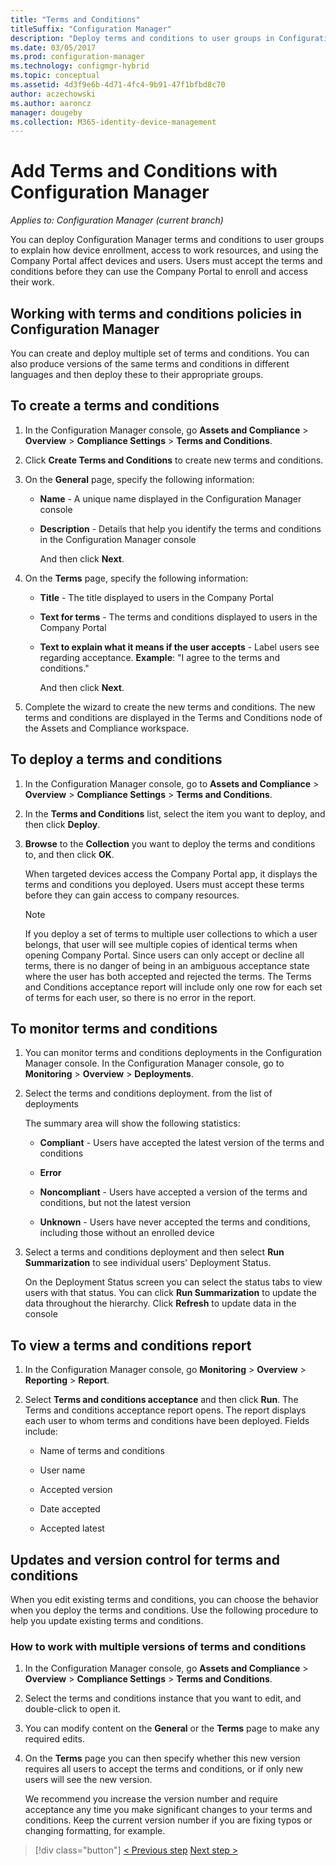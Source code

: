 ```yaml
---
title: "Terms and Conditions"
titleSuffix: "Configuration Manager"
description: "Deploy terms and conditions to user groups in Configuration Manager."
ms.date: 03/05/2017
ms.prod: configuration-manager
ms.technology: configmgr-hybrid
ms.topic: conceptual
ms.assetid: 4d3f9e6b-4d71-4fc4-9b91-47f1bfbd8c70
author: aczechowski
ms.author: aaroncz
manager: dougeby
ms.collection: M365-identity-device-management
---
```

# Add Terms and Conditions with Configuration Manager

*Applies to: Configuration Manager (current branch)*

You can deploy Configuration Manager terms and conditions to user groups to explain how device enrollment, access to work resources, and using the Company Portal affect devices and users. Users must accept the terms and conditions before they can use the Company Portal to enroll and access their work.  

 ## Working with terms and conditions policies in Configuration Manager  
 You can create and deploy multiple set of terms and conditions. You can also produce versions of the same terms and conditions in different languages and then deploy these to their appropriate groups.  

## To create a terms and conditions  

1. In the Configuration Manager console, go **Assets and Compliance** > **Overview** > **Compliance Settings** > **Terms and Conditions**.  

2. Click **Create Terms and Conditions** to create new terms and conditions.  

3. On the **General** page, specify the following information:  

   - **Name** - A unique name displayed in the Configuration Manager console  

   - **Description** - Details that help you identify the terms and conditions  in the Configuration Manager console  

     And then click **Next**.  

4. On the **Terms** page, specify the following information:  

   - **Title** - The title displayed to users in the Company Portal  

   - **Text for terms** - The terms and conditions displayed to users in the Company Portal  

   - **Text to explain what it means if the user accepts** - Label users see regarding acceptance. **Example**: "I agree to the terms and conditions."  

     And then click **Next**.  

5. Complete the wizard to create the new terms and conditions. The new terms and conditions are displayed in the Terms and Conditions node of the Assets and Compliance workspace.  

## To deploy a terms and conditions  

1.  In the Configuration Manager console, go to **Assets and Compliance** > **Overview** > **Compliance Settings** > **Terms and Conditions**.  

2.  In the **Terms and Conditions** list, select the item you want to deploy, and then click **Deploy**.  

3.  **Browse** to the **Collection** you want to deploy the terms and conditions to, and then click **OK**.  

     When targeted devices access the Company Portal app, it displays the terms and conditions you deployed. Users must accept these terms before they can gain access to company resources.  

    > [!NOTE]  
    >  If you deploy a set of terms to multiple user collections to which a user belongs, that user will see multiple copies of identical terms when opening Company Portal. Since  users can only accept or decline all terms, there is no danger of being in an ambiguous acceptance state where the user has both accepted and rejected the terms. The Terms and Conditions acceptance report will include only one row for each set of terms for each user, so there is no error in the report.  

## To monitor terms and conditions  

1.  You can monitor terms and conditions deployments in the Configuration Manager console. In the Configuration Manager console, go to **Monitoring** > **Overview** > **Deployments**.  

2.  Select the terms and conditions deployment. from the list of deployments  

     The summary area will show the following statistics:  

    -   **Compliant** - Users have accepted the latest version of the terms and conditions  

    -   **Error**  

    -   **Noncompliant** - Users have accepted a version of the terms and conditions, but not the latest version  

    -   **Unknown** -  Users have never accepted the terms and conditions, including those without an enrolled device  

3.  Select a terms and conditions deployment and then select **Run Summarization** to see individual users' Deployment Status.  

     On the Deployment Status screen you can select the status tabs to view users with that status. You can click **Run Summarization** to update the data throughout the hierarchy. Click **Refresh** to update data in the console  

## To view  a terms and conditions report  

1.  In the Configuration Manager console, go **Monitoring** > **Overview** > **Reporting** > **Report**.  

2.  Select **Terms and conditions acceptance** and then click **Run**. The Terms and conditions acceptance report opens. The report displays each user to whom terms and conditions have been deployed. Fields include:  

    -   Name of terms and conditions  

    -   User name  

    -   Accepted version  

    -   Date accepted  

    -   Accepted latest  

## Updates and version control for terms and conditions  
 When you edit existing terms and conditions, you can choose the behavior when you deploy the terms and conditions. Use the following procedure to help you update existing terms and conditions.  

### How to work with multiple versions of terms and conditions  

1.  In the Configuration Manager console, go **Assets and Compliance** > **Overview** > **Compliance Settings** > **Terms and Conditions**.  

2.  Select the terms and conditions instance that you want to edit, and double-click  to open it.  

3.  You can modify  content on the **General** or the **Terms** page to make any required edits.  

4.  On the **Terms** page you can then specify whether this new version requires all users to accept the terms and conditions, or if only new users will see the new version.  

     We recommend you increase the version number and require acceptance any time you make significant changes to your terms and conditions. Keep the current version number if you are fixing typos or changing formatting, for example.

> [!div class="button"]
> [< Previous step](configure-intune-subscription.md)  [Next step >](create-service-connection-point.md)
